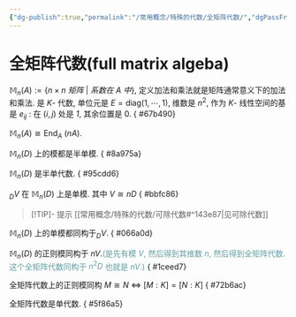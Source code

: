 ```yaml
---
{"dg-publish":true,"permalink":"/常用概念/特殊的代数/全矩阵代数/","dgPassFrontmatter":true,"created":"2024-08-13T17:15:45.715+08:00","updated":"2024-09-13T21:20:50.865+08:00"}
---
```


# 全矩阵代数(full matrix algeba)

$\mathbb{M}_n(A):=\{ n\times n\ 矩阵\ |\ 系数在\ A\ 中 \}$, 定义加法和乘法就是矩阵通常意义下的加法和乘法. 是 $K$- 代数, 单位元是 $E=\mathrm{diag}(1,\cdots,1)$, 维数是 $n^2$, 作为 $K$- 线性空间的基是 $e_{ij}$ : 在 $(i,j)$ 处是 $\mathit{1}$, 其余位置是 $0$.
{ #67b490}


 $\mathbb{M}_n(A)\cong \mathrm{End}_A\ (nA)$.

 $\mathbb{M}_n(D)$ 上的模都是半单模.
{ #8a975a}


 $\mathbb{M}_n(D)$ 是半单代数.
{ #95cdd6}


 $_DV$ 在 $\mathbb{M}_n(D)$ 上是单模. 其中 $V\cong nD$ 
{ #bbfc86}

> [!TIP]- 提示
> [[常用概念/特殊的代数/可除代数#^143e87\|见可除代数]]


 $\mathbb{M}_n(D)$ 上的单模都同构于$_DV$. 
{ #066a0d}


 $\mathbb{M}_n(D)$ 的正则模同构于 $nV$.<font color=CadetBlue>(是先有模 $V$, 然后得到其维数 $n$, 然后得到全矩阵代数. 这个全矩阵代数同构于 $n^2D$ 也就是 $nV$.)</font>
{ #1ceed7}


全矩阵代数上的正则模同构 $M\cong N$ $\iff$  $[M:K]=[N:K]$
{ #72b6ac}


全矩阵代数是单代数.
{ #5f86a5}
